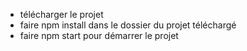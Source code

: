 - télécharger le projet 
- faire npm install dans le dossier du projet téléchargé
- faire npm start pour démarrer le projet
